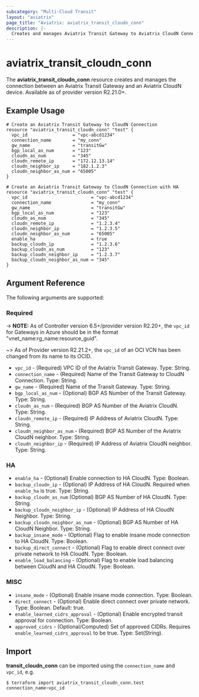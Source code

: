 ```yaml
---
subcategory: "Multi-Cloud Transit"
layout: "aviatrix"
page_title: "Aviatrix: aviatrix_transit_cloudn_conn"
description: |-
  Creates and manages Aviatrix Transit Gateway to Aviatrix CloudN Connection
---
```


# aviatrix_transit_cloudn_conn

The **aviatrix_transit_cloudn_conn** resource creates and manages the connection between an Aviatrix Transit Gateway and an Aviatrix CloudN device. Available as of provider version R2.21.0+.

## Example Usage

```hcl
# Create an Aviatrix Transit Gateway to CloudN Connection
resource "aviatrix_transit_cloudn_conn" "test" {
  vpc_id                 = "vpc-abcd1234"
  connection_name        = "my_conn"
  gw_name                = "transitGw"
  bgp_local_as_num       = "123"
  cloudn_as_num          = "345"
  cloudn_remote_ip       = "172.12.13.14"
  cloudn_neighbor_ip     = "182.1.2.3"
  cloudn_neighbor_as_num = "65005"
}
```
```hcl
# Create an Aviatrix Transit Gateway to CloudN Connection with HA
resource "aviatrix_transit_cloudn_conn" "test" {
  vpc_id                        = "vpc-abcd1234"
  connection_name               = "my_conn"
  gw_name                       = "transitGw"
  bgp_local_as_num              = "123"
  cloudn_as_num                 = "345"
  cloudn_remote_ip              = "1.2.3.4"
  cloudn_neighbor_ip            = "1.2.3.5"
  cloudn_neighbor_as_num        = "65005"
  enable_ha                     = true
  backup_cloudn_ip              = "1.2.3.6"
  backup_cloudn_as_num          = "123"
  backup_cloudn_neighbor_ip     = "1.2.3.7"
  backup_cloudn_neighbor_as_num = "345"
}
```

## Argument Reference

The following arguments are supported:

### Required
-> **NOTE:** As of Controller version 6.5+/provider version R2.20+, the `vpc_id` for Gateways in Azure should be in the format "vnet_name:rg_name:resource_guid".

~> As of Provider version R2.21.2+, the `vpc_id` of an OCI VCN has been changed from its name to its OCID.
* `vpc_id` - (Required) VPC ID of the Aviatrix Transit Gateway. Type: String.
* `connection_name` - (Required) Name of the Transit Gateway to CloudN Connection. Type: String.
* `gw_name` - (Required) Name of the Transit Gateway. Type: String.
* `bgp_local_as_num` - (Optional) BGP AS Number of the Transit Gateway. Type: String.
* `cloudn_as_num` - (Required) BGP AS Number of the Aviatrix CloudN. Type: String.
* `cloudn_remote_ip` - (Required) IP Address of Aviatrix CloudN. Type: String.
* `cloudn_neighbor_as_num` - (Required) BGP AS Number of the Aviatrix CloudN neighbor. Type: String.
* `cloudn_neighbor_ip` - (Required) IP Address of Aviatrix CloudN neighbor. Type: String.


### HA
* `enable_ha` - (Optional) Enable connection to HA CloudN. Type: Boolean.
* `backup_cloudn_ip` - (Optional) IP Address of HA CloudN. Required when `enable_ha` is true. Type: String.
* `backup_cloudn_as_num` (Optional) BGP AS Number of HA CloudN. Type: String.
* `backup_cloudn_neighbor_ip` - (Optional) IP Address of HA CloudN Neighbor. Type: String.
* `backup_cloudn_neighbor_as_num` - (Optional) BGP AS Number of HA CloudN Neighbor. Type: String.
* `backup_insane_mode` - (Optional) Flag to enable insane mode connection to HA CloudN. Type: Boolean.
* `backup_direct_connect` - (Optional) Flag to enable direct connect over private network to HA CloudN. Type: Boolean.
* `enable_load_balancing` - (Optional) Flag to enable load balancing between CloudN and HA CloudN. Type: Boolean.


### MISC
* `insane_mode` - (Optional) Enable insane mode connection. Type: Boolean.
* `direct_connect` - (Optional) Enable direct connect over private network. Type: Boolean. Default: true. 
* `enable_learned_cidrs_approval` - (Optional) Enable encrypted transit approval for connection. Type: Boolean.
* `approved_cidrs` - (Optional/Computed) Set of approved CIDRs. Requires `enable_learned_cidrs_approval` to be true. Type: Set(String).

## Import

**transit_cloudn_conn** can be imported using the `connection_name` and `vpc_id`, e.g.

```
$ terraform import aviatrix_transit_cloudn_conn.test connection_name~vpc_id
```
